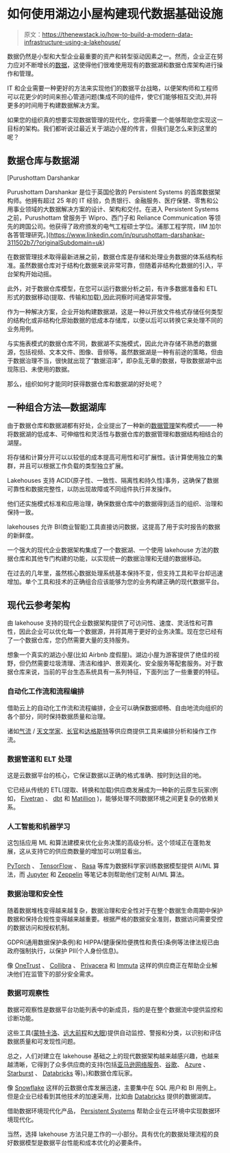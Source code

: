 # 如何使用湖边小屋构建现代数据基础设施

> 原文：<https://thenewstack.io/how-to-build-a-modern-data-infrastructure-using-a-lakehouse/>

数据仍然是小型和大型企业最重要的资产和转型驱动因素之一。然而，企业正在努力应对不断增长的[数据](https://thenewstack.io/category/data/)，这使得他们很难使用现有的数据湖和数据仓库架构进行操作和管理。

IT 和企业需要一种更好的方法来实现他们的数据平台战略，以便架构师和工程师可以花更少的时间来担心管道问题(集成不同的组件，使它们能够相互交流),并将更多的时间用于构建数据解决方案。

如果您的组织真的想要实现数据管理的现代化，您将需要一个能够帮助您实现这一目标的架构。我们都听说过最近关于湖边小屋的传言，但我们是怎么来到这里的呢？

## 数据仓库与数据湖

 [Purushottam Darshankar

Purushottam Darshankar 是位于英国伦敦的 Persistent Systems 的首席数据架构师。他拥有超过 25 年的 IT 经验，负责银行、金融服务、医疗保健、零售和公用事业领域的大数据解决方案的设计、架构和交付。在进入 Persistent Systems 之前，Purushottam 曾服务于 Wipro、西门子和 Reliance Communication 等领先的跨国公司。他获得了政府颁发的电气工程硕士学位。浦那工程学院，IIM 加尔各答管理研究。](https://www.linkedin.com/in/purushottam-darshankar-311502b7/?originalSubdomain=uk) 

在数据管理技术取得最新进展之前，数据仓库是存储和处理业务数据的体系结构标准。虽然数据仓库对于结构化数据来说非常可靠，但随着非结构化数据的引入，平台架构开始动摇。

此外，对于数据仓库模型，在您可以运行数据分析之前，有许多数据准备和 ETL 形式的数据移动(提取、传输和加载),因此洞察时间通常非常慢。

作为一种解决方案，企业开始构建数据湖，这是一种以开放文件格式存储任何类型的结构化或非结构化原始数据的低成本存储库，以便以后可以转换它来处理不同的业务用例。

与实施表模式的数据仓库不同，数据湖不实施模式，因此允许存储不熟悉的数据源，包括视频、文本文件、图像、音频等。虽然数据湖是一种有前途的策略，但由于数据治理不当，很快就出现了“数据沼泽”，即杂乱无章的数据，导致数据湖中出现陈旧、未使用的数据。

那么，组织如何才能同时获得数据仓库和数据湖的好处呢？

## 一种组合方法—数据湖库

由于数据仓库和数据湖都有好处，企业提出了一种新的[数据管理](https://www.analytics8.com/services/data-management/)架构模式——一种将数据湖的低成本、可伸缩性和灵活性与数据仓库的数据管理和数据结构相结合的湖屋。

将存储和计算分开可以以较低的成本提高可用性和可扩展性。该计算使用独立的集群，并且可以根据工作负载的类型独立扩展。

Lakehouses 支持 ACID(原子性、一致性、隔离性和持久性)事务，这确保了数据可靠性和数据完整性，以防出现故障或不同组件执行并发操作。

他们还实施模式标准和应用治理，确保数据仓库中的数据得到适当的组织、治理和保持一致。

lakehouses 允许 BI(商业智能)工具直接访问数据，这提高了用于实时报告的数据的新鲜度。

一个强大的现代企业数据架构集成了一个数据湖、一个使用 lakehouse 方法的数据仓库和其他专门构建的功能，以实现统一的数据治理和无缝的数据移动。

在过去的几年里，虽然核心数据处理系统基本保持不变，但支持工具和平台却迅速增加。单个工具和技术的正确组合应该能够为您的业务构建正确的现代数据平台。

## 现代云参考架构

由 lakehouse 支持的现代企业数据架构提供了可访问性、速度、灵活性和可靠性，因此企业可以优化每一个数据源，并将其用于更好的业务决策。现在您已经有了一个数据仓库，您仍然需要大量的支持服务。

想象一个真实的湖边小屋(比如 Airbnb 度假屋)。湖边小屋为游客提供了绝佳的视野，但仍然需要垃圾清理、清洁和维护、景观美化、安全服务等配套服务。对于数据仓库来说，当前的平台生态系统具有一系列特征，下面列出了一些重要的特征。

### 自动化工作流和流程编排

借助云上的自动化工作流和流程编排，企业可以确保数据顺畅、自由地流向组织的各个部分，同时保持数据质量和治理。

诸如[气流](https://airflow.apache.org/) / [天文学家](https://www.astronomer.io/)、[长官](https://www.prefect.io/)和[达格斯特](https://dagster.io/)等供应商提供工具来编排分析和操作工作流。

### 数据管道和 ELT 处理

这是云数据平台的核心，它保证数据以正确的格式准确、按时到达目的地。

它已经从传统的 ETL(提取、转换和加载)供应商发展成为一种新的云原生玩家(例如， [Fivetran](https://fivetran.com/) 、 [dbt](https://www.getdbt.com/) 和 [Matillion](https://www.matillion.com/) )，能够处理不同数据环境之间更复杂的依赖关系。

### 人工智能和机器学习

这包括应用 ML 和算法建模来优化业务决策的高级分析。这个领域正在蓬勃发展，这从支持它的供应商数量的增加可以明显看出。

[PyTorch](https://pytorch.org/) 、 [TensorFlow](https://www.tensorflow.org/) 、 [Rasa](https://rasa.com/) 等库为数据科学家训练数据模型提供 AI/ML 算法，而 [Jupyter](https://jupyter.org/) 和 [Zeppelin](https://zeppelin.apache.org/) 等笔记本则帮助他们定制 AI/ML 算法。

### 数据治理和安全性

随着数据堆栈变得越来越复杂，数据治理和安全性对于在整个数据生命周期中保护数据和保持合规性变得越来越重要。根据严格的数据安全准则，数据访问需要受控的数据访问和授权机制。

GDPR(通用数据保护条例)和 HIPPA(健康保险便携性和责任)条例等法律法规已由政府强制执行，以保护 PII(个人身份信息)。

像 [OneTrust](https://www.onetrust.com/) 、 [Collibra](https://www.collibra.com/) 、 [Privacera](https://privacera.com/) 和 [Immuta](https://www.immuta.com/) 这样的供应商正在帮助企业解决他们在监管下的部分安全需求。

### 数据可观察性

数据可观察性是数据平台功能列表中的新成员，指的是在整个数据流中提供监控和诊断功能。

这些工具([蒙特卡洛](https://www.montecarlodata.com/)、[远大前程](https://greatexpectations.io/)和[大眼](https://www.bigeye.com/))提供自动监控、警报和分类，以识别和评估数据质量和可发现性问题。

总之，人们对建立在 lakehouse 基础之上的现代数据架构越来越感兴趣，也越来越清晰，它得到了众多供应商的支持(包括[亚马逊网络服务](https://aws.amazon.com/?utm_content=inline-mention)、[谷歌](https://cloud.google.com/)、 [Azure](https://azure.microsoft.com/) 、 [Starburst](https://www.starburst.io/) 、 [Databricks](https://www.databricks.com/) 等)。)和数据仓库玩家。

像 [Snowflake](https://www.snowflake.com/) 这样的云数据仓库发展迅速，主要集中在 SQL 用户和 BI 用例上。但是企业已经看到其他技术的加速采用，比如由 [Databricks](https://www.databricks.com/) 提供的数据湖库。

借助数据环境现代化产品， [Persistent Systems](https://www.persistent.com/) 帮助企业在云环境中实现数据环境现代化。

当然，选择 lakehouse 方法只是工作的一小部分。具有优化的数据处理流程的良好数据模型是数据平台性能和成本优化的必要条件。

<svg xmlns:xlink="http://www.w3.org/1999/xlink" viewBox="0 0 68 31" version="1.1"><title>Group</title> <desc>Created with Sketch.</desc></svg>
